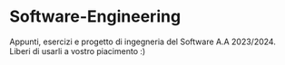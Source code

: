 # Software-Engineering

Appunti, esercizi e progetto di ingegneria del Software A.A 2023/2024. Liberi di usarli a vostro piacimento :)
